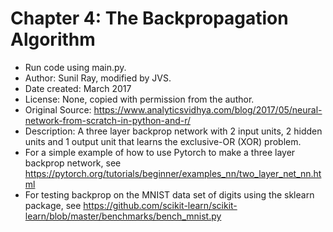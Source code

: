 # Chapter 4: The Backpropagation Algorithm

* Run code using main.py.
* Author: Sunil Ray, modified by JVS.
* Date created: March 2017
* License: None, copied with permission from the author.
* Original Source: https://www.analyticsvidhya.com/blog/2017/05/neural-network-from-scratch-in-python-and-r/
* Description:  A three layer backprop network with 2 input units, 2 hidden units and 1 output unit that learns the exclusive-OR (XOR) problem.
* For a simple example of how to use Pytorch to make a three layer backprop network, see 
	https://pytorch.org/tutorials/beginner/examples_nn/two_layer_net_nn.html
* For testing backprop on the MNIST data set of digits using the sklearn package, see https://github.com/scikit-learn/scikit-learn/blob/master/benchmarks/bench_mnist.py
